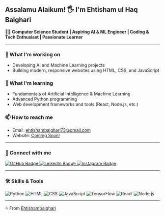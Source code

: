 ## Assalamu Alaikum! 🖐️ I'm Ehtisham ul Haq Balghari

👨‍💻 **Computer Science Student | Aspiring AI & ML Engineer | Coding & Tech Enthusiast | Passionate Learner**

---

### 🔭 What I'm working on
- Developing AI and Machine Learning projects  
- Building modern, responsive websites using HTML, CSS, and JavaScript

### 🌱 What I'm learning
- Fundamentals of Artificial Intelligence & Machine Learning  
- Advanced Python programming  
- Web development frameworks and tools (React, Node.js, etc.)

### 📫 How to reach me
- Email: [ehtishambalghari73@gmail.com](mailto:ehtishambalghari73@gmail.com)  
- Website: [Coming Soon!](https://)

---

### 🚀 Connect with me

<div>
  <a href="https://github.com/Ehtishambalghari" target="_blank" rel="noopener noreferrer">
    <img src="https://img.shields.io/badge/GitHub-white?style=for-the-badge&logo=github&logoColor=black" alt="GitHub Badge" />
  </a>
  <a href="https://www.linkedin.com/in/ehtishambalghari/" target="_blank" rel="noopener noreferrer">
    <img src="https://img.shields.io/badge/LinkedIn-blue?style=for-the-badge&logo=linkedin&logoColor=white" alt="LinkedIn Badge" />
  </a>
  <a href="https://www.instagram.com/ehtishambalghari/" target="_blank" rel="noopener noreferrer">
    <img src="https://img.shields.io/badge/Instagram-purple?style=for-the-badge&logo=instagram&logoColor=white" alt="Instagram Badge" />
  </a>
</div>

---

### 🛠️ Skills & Tools

<div>
  <img src="https://img.shields.io/badge/Python-3670A0?style=for-the-badge&logo=python&logoColor=ffdd54" alt="Python" />
  <img src="https://img.shields.io/badge/HTML5-E34F26?style=for-the-badge&logo=html5&logoColor=white" alt="HTML" />
  <img src="https://img.shields.io/badge/CSS3-1572B6?style=for-the-badge&logo=css3&logoColor=white" alt="CSS" />
  <img src="https://img.shields.io/badge/JavaScript-F7DF1E?style=for-the-badge&logo=javascript&logoColor=black" alt="JavaScript" />
  <img src="https://img.shields.io/badge/TensorFlow-FF6F00?style=for-the-badge&logo=tensorflow&logoColor=white" alt="TensorFlow" />
  <img src="https://img.shields.io/badge/React-20232A?style=for-the-badge&logo=react&logoColor=61DAFB" alt="React" />
  <img src="https://img.shields.io/badge/Node.js-339933?style=for-the-badge&logo=nodedotjs&logoColor=white" alt="Node.js" />
</div>

---

⭐️ From [Ehtishambalghari](https://github.com/Ehtishambalghari)
